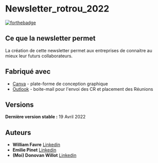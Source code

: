# Newsletter_rotrou_2022


[![forthebadge](http://forthebadge.com/images/badges/built-with-love.svg)](https://github.com/donovanwillot/newsletter_rotrou_2022/blob/main/newsletter_2022_rotrou.pdf) 

## Ce que la newsletter permet

La création de cette newsletter permet aux entreprises de connaitre au mieux leur futurs collaborateurs.


## Fabriqué avec
* [Canva](https://www.canva.com/) - plate-forme de conception graphique
* [Outlook](https://outlook.live.com/) - boite-mail pour l'envoi des CR et placement des Réunions



## Versions
**Dernière version stable :** 19 Avril 2022

## Auteurs
* **William Favre** [Linkedin](https://www.linkedin.com/in/williamfvre/)
* **Emilie Pinet** [Linkedin](https://www.linkedin.com/in/emilie-pinet-8bb47b54/)
* **(Moi) Donovan Willot** [Linkedin](https://www.linkedin.com/in/donovan-willot-67915a19a/)

